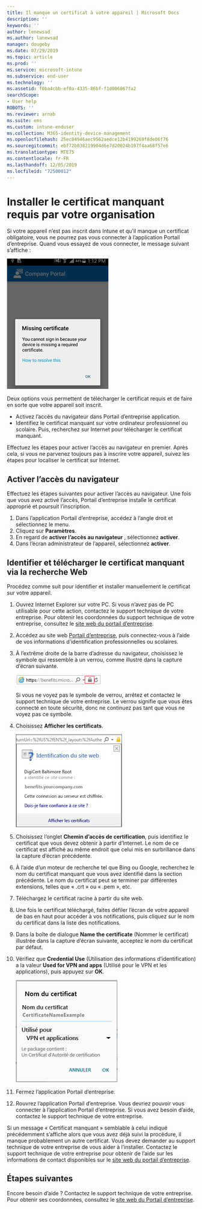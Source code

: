 ```yaml
---
title: Il manque un certificat à votre appareil | Microsoft Docs
description: ''
keywords: ''
author: lenewsad
ms.author: lanewsad
manager: dougeby
ms.date: 07/29/2019
ms.topic: article
ms.prod: ''
ms.service: microsoft-intune
ms.subservice: end-user
ms.technology: ''
ms.assetid: f0ba4cbb-ef0a-4335-86bf-f1d006867fa2
searchScope:
- User help
ROBOTS: ''
ms.reviewer: arnab
ms.suite: ems
ms.custom: intune-enduser
ms.collection: M365-identity-device-management
ms.openlocfilehash: 25ec84946aec9562aedce12b4199269f8de06f76
ms.sourcegitcommit: ebf72b038219904d6e7d20024b107f4aa68f57e6
ms.translationtype: MTE75
ms.contentlocale: fr-FR
ms.lasthandoff: 12/05/2019
ms.locfileid: "72500012"
---
```

# <a name="install-missing-certificate-required-by-your-organization"></a>Installer le certificat manquant requis par votre organisation  

Si votre appareil n’est pas inscrit dans Intune et qu’il manque un certificat obligatoire, vous ne pourrez pas vous connecter à l’application Portail d’entreprise. Quand vous essayez de vous connecter, le message suivant s’affiche :

![screenshot-error-message-about-missing-certificate](./media/andr-cert_install-1-cert_missing.png)

Deux options vous permettent de télécharger le certificat requis et de faire en sorte que votre appareil soit inscrit. 

- Activez l’accès du navigateur dans Portail d’entreprise application.
- Identifiez le certificat manquant sur votre ordinateur professionnel ou scolaire. Puis, recherchez sur Internet pour télécharger le certificat manquant. 

Effectuez les étapes pour activer l’accès au navigateur en premier. Après cela, si vous ne parvenez toujours pas à inscrire votre appareil, suivez les étapes pour localiser le certificat sur Internet. 

## <a name="enable-browser-access"></a>Activer l’accès du navigateur
Effectuez les étapes suivantes pour activer l’accès au navigateur. Une fois que vous avez activé l’accès, Portail d’entreprise installe le certificat approprié et poursuit l’inscription.    

1. Dans l’application Portail d’entreprise, accédez à l’angle droit et sélectionnez le menu.  
2. Cliquez sur **Paramètres**.  
3. En regard de **activer l’accès au navigateur** , sélectionnez **activer**.  
4. Dans l’écran administrateur de l’appareil, sélectionnez **activer**. 

## <a name="identify-and-download-the-missing-certificate-through-web-search"></a>Identifier et télécharger le certificat manquant via la recherche Web
Procédez comme suit pour identifier et installer manuellement le certificat sur votre appareil.  

1. Ouvrez Internet Explorer sur votre PC. Si vous n’avez pas de PC utilisable pour cette action, contactez le support technique de votre entreprise. Pour obtenir les coordonnées du support technique de votre entreprise, consultez le [site web du portail d’entreprise](https://go.microsoft.com/fwlink/?linkid=2010980).

2. Accédez au site web [Portail d’entreprise](https://go.microsoft.com/fwlink/?linkid=2010980), puis connectez-vous à l’aide de vos informations d’identification professionnelles ou scolaires.

3. À l’extrême droite de la barre d’adresse du navigateur, choisissez le symbole qui ressemble à un verrou, comme illustré dans la capture d’écran suivante.

    ![screenshot-internet-explorer-address-bar-padlock-symbol](./media/andr-missing-cert-ie-padlock-symbol.png)

    Si vous ne voyez pas le symbole de verrou, arrêtez et contactez le support technique de votre entreprise. Le verrou signifie que vous êtes connecté en toute sécurité, donc ne continuez pas tant que vous ne voyez pas ce symbole.

4. Choisissez **Afficher les certificats**.

    ![screenshot-internet-explorer-view-certificates-button-on-website-identification-dialog](./media/andr-missg-cert-ie-view-cert-button.png)

5. Choisissez l’onglet **Chemin d’accès de certification**, puis identifiez le certificat que vous devez obtenir à partir d’Internet. Le nom de ce certificat est affiché au même endroit que celui mis en surbrillance dans la capture d’écran précédente.

6. À l’aide d’un moteur de recherche tel que Bing ou Google, recherchez le nom du certificat manquant que vous avez identifié dans la section précédente. Le nom du certificat peut se terminer par différentes extensions, telles que « .crt » ou « .pem », etc.

7. Téléchargez le certificat racine à partir du site web.

8. Une fois le certificat téléchargé, faites défiler l’écran de votre appareil de bas en haut pour accéder à vos notifications, puis cliquez sur le nom du certificat dans la liste des notifications.

4. Dans la boîte de dialogue **Name the certificate** (Nommer le certificat) illustrée dans la capture d’écran suivante, acceptez le nom du certificat par défaut.

5. Vérifiez que **Credential Use** (Utilisation des informations d’identification) a la valeur **Used for VPN and apps** (Utilisé pour le VPN et les applications), puis appuyez sur **OK**.

    ![screenshot-certificate-name-dialog-showing-certificate-name](./media/andr-missing-cert-cert-name.png)

6. Fermez l’application Portail d’entreprise.

7. Rouvrez l’application Portail d’entreprise. Vous devriez pouvoir vous connecter à l’application Portail d’entreprise. Si vous avez besoin d’aide, contactez le support technique de votre entreprise.

Si un message « Certificat manquant » semblable à celui indiqué précédemment s’affiche alors que vous avez déjà suivi la procédure, il manque probablement un autre certificat. Vous devez demander au support technique de votre entreprise de vous aider à l’installer. Contactez le support technique de votre entreprise pour obtenir de l’aide sur les informations de contact disponibles sur le [site web du portail d’entreprise](https://go.microsoft.com/fwlink/?linkid=2010980).

## <a name="next-steps"></a>Étapes suivantes  

Encore besoin d’aide ? Contactez le support technique de votre entreprise. Pour obtenir ses coordonnées, consultez le [site web du Portail d’entreprise](https://go.microsoft.com/fwlink/?linkid=2010980).  
